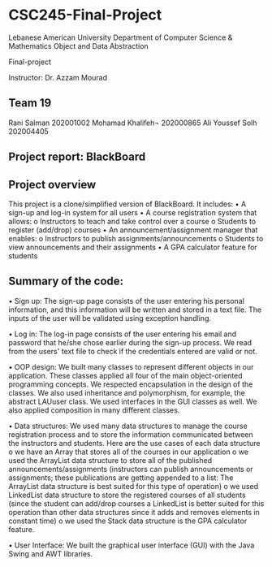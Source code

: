 # CSC245-Final-Project

Lebanese American University
Department of Computer Science & Mathematics
Object and Data Abstraction
 
Final-project

Instructor: Dr. Azzam Mourad

Team 19
--------------
Rani Salman
202001002
Mohamad Khalifeh¬
202000865
Ali Youssef Solh
202004405

Project report: BlackBoard
--------------------------

Project overview
----------------
This project is a clone/simplified version of BlackBoard. It includes:
•	A sign-up and log-in system for all users
•	A course registration system that allows: 
o	Instructors to teach and take control over a course
o	Students to register (add/drop) courses
•	An announcement/assignment manager that enables:
o	Instructors to publish assignments/announcements
o	Students to view announcements and their assignments
•	A GPA calculator feature for students


Summary of the code:
--------------------
•	Sign up: The sign-up page consists of the user entering his personal information, and this information will be written and stored in a text file. The inputs of the user will be validated using exception handling.

•	Log in: The log-in page consists of the user entering his email and password that he/she chose earlier during the sign-up process. We read from the users' text file to check if the credentials entered are valid or not.

•	OOP design: We built many classes to represent different objects in our application. These classes applied all four of the main object-oriented programming concepts. We respected encapsulation in the design of the classes. We also used inheritance and polymorphism, for example, the abstract LAUuser class. We used interfaces in the GUI classes as well. We also applied composition in many different classes.

•	Data structures: We used many data structures to manage the course registration process and to store the information communicated between the instructors and students. Here are the use cases of each data structure
o	we have an Array that stores all of the courses in our application 
o	we used the ArrayList data structure to store all of the published announcements/assignments (instructors can publish announcements or assignments; these publications are getting appended to a list: The ArrayList data structure is best suited for this type of operation)
o	we used LinkedList data structure to store the registered courses of all students (since the student can add/drop courses a LinkedList is better suited for this operation than other data structures since it adds and removes elements in constant time) 
o	we used the Stack data structure is the GPA calculator feature.

•	User Interface: We built the graphical user interface (GUI) with the Java Swing and AWT libraries.
